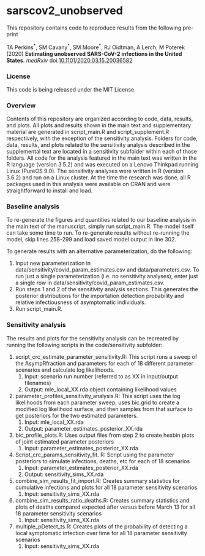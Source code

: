﻿# sarscov2_unobserved


This repository contains code to reproduce results from the following pre-print

TA Perkins<sup>&#42;</sup>, SM Cavany<sup>&#42;</sup>, SM Moore<sup>&#42;</sup>, RJ Oidtman, A Lerch, M Poterek (2020) **Estimating unobserved SARS-CoV-2 infections in the United States**. *medRxiv* doi:[10.1101/2020.03.15.20036582](https://www.medrxiv.org/content/10.1101/2020.03.15.20036582v1)



### License


This code is being released under the MIT License.
### Overview
Contents of this repository are organized according to code, data, results, and plots. All plots and results shown in the main text and supplementary material are generated in script_main.R and script_supplement.R respectively, with the exception of the sensitivity analysis. Folders for code, data, results, and plots related to the sensitivity analysis described in the supplemental text are located in a sensitivity subfolder within each of those folders.
All code for the analysis featured in the main text was written in the R language (version 3.5.2) and was executed on a Lenovo Thinkpad running Linux (PureOS 9.0). The sensitivity analyses were written in R (version 3.6.2) and run on a Linux cluster. At the time the research was done, all R packages used in this analysis were available on CRAN and were straightforward to install and load.

### Baseline analysis
To re-generate the figures and quantities related to our baseline analysis in the main text of the manuscript, simply run script_main.R. The model itself can take some time to run. To re-generate results without re-running the model, skip lines 258-299 and load saved model output in line 302.

To generate results with an alternative parameterization, do the following:
1. Input new parameterization in data/sensitivity/covid_param_estimates.csv and data/parameters.csv. To run just a single parameterization (i.e. no sensitivity analyses), enter just a single row in data/sensitivity/covid_param_estimates.csv.
2. Run steps 1 and 2 of the sensitivity analysis sections. This generates the posterior distributions for the importation detection probability and relative infectiousness of asymptomatic individuals.
3. Run script_main.R.

### Sensitivity analysis
The results and plots for the sensitivity analysis can be recreated by running the following scripts in the code/sensitivity subfolder:
1. script_crc_estimate_parameter_sensitivity.R: This script runs a sweep of the AsympRfraction and parameters for each of 18 different parameter scenarios and calculate log likelihoods.
   1. Input: scenario run number (referred to as XX in input/output filenames)
   2. Output: mle_local_XX.rda object containing likelihood values
2. parameter_profiles_sensitivity_analysis.R: This script uses the log likelihoods from each parameter sweep, uses bic.grid to create a modified log likelihood surface, and then samples from that surface to get posteriors for the two estimated parameters.
   1. Input: mle_local_XX.rda
   2. Output: parameter_estimates_posterior_XX.rda
3. bic_profile_plots.R: Uses output files from step 2 to create hexbin plots of joint estimated parameter posteriors
   1. Input: parameter_estimates_posterior_XX.rda
4. Script_crc_params_sensitivity_fit. R: Script using the parameter posteriors to simulate infections, deaths, etc for each of 18 scenarios
   1. Input: parameter_estimates_posterior_XX.rda
   2. Output: sensitivity_sims_XX.rda
5. combine_sim_results_fit_import.R: Creates summary statistics for cumulative infections and plots for all 18 parameter sensitivity scenarios
   1. Input: sensitivity_sims_XX.rda
6. combine_sim_results_ratio_deaths.R: Creates summary statistics and plots of deaths compared expected after versus before March 13 for all 18 parameter sensitivity scenarios
   1. Input: sensitivity_sims_XX.rda
7. multiple_pDetect_ts.R: Creates plots of the probability of detecting a local symptomatic infection over time for all 18 parameter sensitivity scenarios
   1. Input: sensitivity_sims_XX.rda
